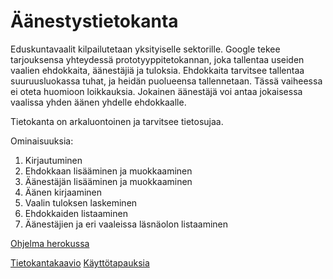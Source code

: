 # Äänestystietokanta

Eduskuntavaalit kilpailutetaan yksityiselle sektorille. Google tekee tarjouksensa yhteydessä prototyyppitetokannan, joka tallentaa useiden vaalien ehdokkaita, äänestäjiä ja tuloksia. Ehdokkaita tarvitsee tallentaa suuruusluokassa tuhat, ja heidän puolueensa tallennetaan. Tässä vaiheessa ei oteta huomioon loikkauksia. Jokainen äänestäjä voi antaa jokaisessa vaalissa yhden äänen yhdelle ehdokkaalle.

Tietokanta on arkaluontoinen ja tarvitsee tietosujaa.

Ominaisuuksia:
1. Kirjautuminen
2. Ehdokkaan lisääminen ja muokkaaminen
3. Äänestäjän lisääminen ja muokkaaminen
4. Äänen kirjaaminen
5. Vaalin tuloksen laskeminen
6. Ehdokkaiden listaaminen
7. Äänestäjien ja eri vaaleissa läsnäolon listaaminen

[Ohjelma herokussa](https://tsoha-python-aanestys-seppo.herokuapp.com/)

[Tietokantakaavio](https://github.com/skajanti/Aanestys/blob/master/documentation/tietokantakaavio.txt)
[Käyttötapauksia](https://github.com/skajanti/Aanestys/blob/master/documentation/user_story.txt)
